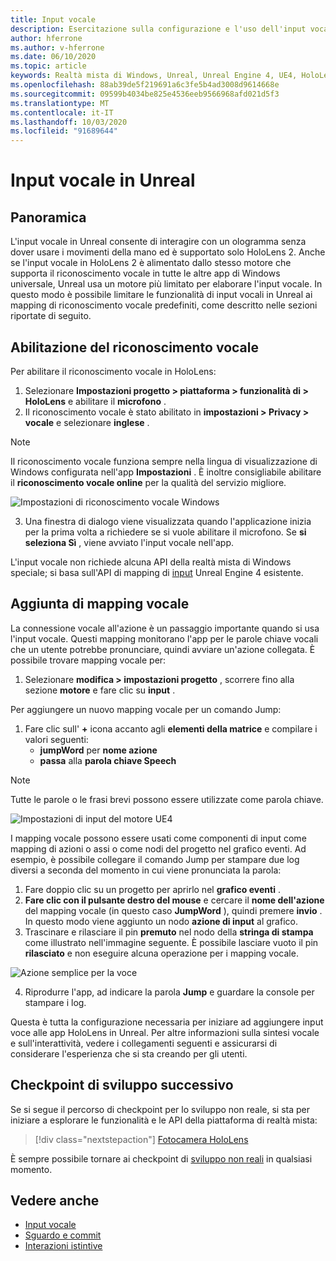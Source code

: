 ```yaml
---
title: Input vocale
description: Esercitazione sulla configurazione e l'uso dell'input vocale in HoloLens 2 e Unreal Engine
author: hferrone
ms.author: v-hferrone
ms.date: 06/10/2020
ms.topic: article
keywords: Realtà mista di Windows, Unreal, Unreal Engine 4, UE4, HoloLens 2, Voice, input vocale, riconoscimento vocale, realtà mista, sviluppo, funzionalità, documentazione, guide, ologrammi, sviluppo di giochi
ms.openlocfilehash: 88ab39de5f219691a6c3fe5b4ad3008d9614668e
ms.sourcegitcommit: 09599b4034be825e4536eeb9566968afd021d5f3
ms.translationtype: MT
ms.contentlocale: it-IT
ms.lasthandoff: 10/03/2020
ms.locfileid: "91689644"
---
```

# <a name="voice-input-in-unreal"></a>Input vocale in Unreal

## <a name="overview"></a>Panoramica
L'input vocale in Unreal consente di interagire con un ologramma senza dover usare i movimenti della mano ed è supportato solo HoloLens 2. Anche se l'input vocale in HoloLens 2 è alimentato dallo stesso motore che supporta il riconoscimento vocale in tutte le altre app di Windows universale, Unreal usa un motore più limitato per elaborare l'input vocale. In questo modo è possibile limitare le funzionalità di input vocali in Unreal ai mapping di riconoscimento vocale predefiniti, come descritto nelle sezioni riportate di seguito. 

## <a name="enabling-speech-recognition"></a>Abilitazione del riconoscimento vocale

Per abilitare il riconoscimento vocale in HoloLens:
1. Selezionare **Impostazioni progetto > piattaforma > funzionalità di > HoloLens** e abilitare il **microfono** . 
2. Il riconoscimento vocale è stato abilitato in **impostazioni > Privacy > vocale** e selezionare **inglese** .

> [!NOTE]
> Il riconoscimento vocale funziona sempre nella lingua di visualizzazione di Windows configurata nell'app **Impostazioni** . È inoltre consigliabile abilitare il **riconoscimento vocale online** per la qualità del servizio migliore.

![Impostazioni di riconoscimento vocale Windows](images/unreal/speech-recognition-settings.png)

3. Una finestra di dialogo viene visualizzata quando l'applicazione inizia per la prima volta a richiedere se si vuole abilitare il microfono. Se **si seleziona Sì** , viene avviato l'input vocale nell'app.

L'input vocale non richiede alcuna API della realtà mista di Windows speciale; si basa sull'API di mapping di [input](https://docs.unrealengine.com/Gameplay/Input/index.html) Unreal Engine 4 esistente. 

## <a name="adding-speech-mappings"></a>Aggiunta di mapping vocale
La connessione vocale all'azione è un passaggio importante quando si usa l'input vocale. Questi mapping monitorano l'app per le parole chiave vocali che un utente potrebbe pronunciare, quindi avviare un'azione collegata. È possibile trovare mapping vocale per:
1. Selezionare **modifica > impostazioni progetto** , scorrere fino alla sezione **motore** e fare clic su **input** .

Per aggiungere un nuovo mapping vocale per un comando Jump:
1. Fare clic sull' **+** icona accanto agli **elementi della matrice** e compilare i valori seguenti:
    * **jumpWord** per **nome azione**
    * **passa** alla **parola chiave Speech**

> [!NOTE]
> Tutte le parole o le frasi brevi possono essere utilizzate come parola chiave. 

![Impostazioni di input del motore UE4](images/unreal/engine-input.png)

I mapping vocale possono essere usati come componenti di input come mapping di azioni o assi o come nodi del progetto nel grafico eventi. Ad esempio, è possibile collegare il comando Jump per stampare due log diversi a seconda del momento in cui viene pronunciata la parola:

1. Fare doppio clic su un progetto per aprirlo nel **grafico eventi** .
2. **Fare clic con il pulsante destro del mouse** e cercare il **nome dell'azione** del mapping vocale (in questo caso **JumpWord** ), quindi premere **invio** . In questo modo viene aggiunto un nodo **azione di input** al grafico.
3. Trascinare e rilasciare il pin **premuto** nel nodo della **stringa di stampa** come illustrato nell'immagine seguente. È possibile lasciare vuoto il pin **rilasciato** e non eseguire alcuna operazione per i mapping vocale.
 
![Azione semplice per la voce](images/unreal/voice-input-img-03.png)

4. Riprodurre l'app, ad indicare la parola **Jump** e guardare la console per stampare i log.

Questa è tutta la configurazione necessaria per iniziare ad aggiungere input voce alle app HoloLens in Unreal. Per altre informazioni sulla sintesi vocale e sull'interattività, vedere i collegamenti seguenti e assicurarsi di considerare l'esperienza che si sta creando per gli utenti.

## <a name="next-development-checkpoint"></a>Checkpoint di sviluppo successivo

Se si segue il percorso di checkpoint per lo sviluppo non reale, si sta per iniziare a esplorare le funzionalità e le API della piattaforma di realtà mista: 

> [!div class="nextstepaction"]
> [Fotocamera HoloLens](unreal-hololens-camera.md)

È sempre possibile tornare ai checkpoint di [sviluppo non reali](unreal-development-overview.md#2-core-building-blocks) in qualsiasi momento.

## <a name="see-also"></a>Vedere anche
* [Input vocale](../../design/voice-input.md)
* [Sguardo e commit](../../design/gaze-and-commit.md)
* [Interazioni istintive](../../design/interaction-fundamentals.md)

